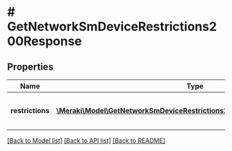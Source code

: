 # # GetNetworkSmDeviceRestrictions200Response

## Properties

Name | Type | Description | Notes
------------ | ------------- | ------------- | -------------
**restrictions** | [**\Meraki\Model\GetNetworkSmDeviceRestrictions200ResponseRestrictionsInner[]**](GetNetworkSmDeviceRestrictions200ResponseRestrictionsInner.md) | The list of restrictions for the device | [optional]

[[Back to Model list]](../../README.md#models) [[Back to API list]](../../README.md#endpoints) [[Back to README]](../../README.md)
